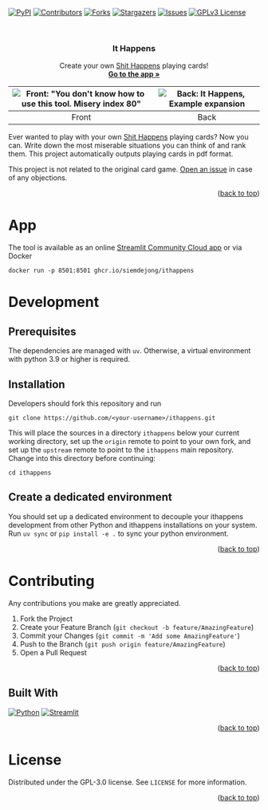 <a name="readme-top"></a>


<!-- PROJECT SHIELDS -->
<!--
*** I'm using markdown "reference style" links for readability.
*** Reference links are enclosed in brackets [ ] instead of parentheses ( ).
*** See the bottom of this document for the declaration of the reference variables
*** for contributors-url, forks-url, etc. This is an optional, concise syntax you may use.
*** https://www.markdownguide.org/basic-syntax/#reference-style-links
-->
[![PyPI][pypi-shield]][pypi-url]
[![Contributors][contributors-shield]][contributors-url]
[![Forks][forks-shield]][forks-url]
[![Stargazers][stars-shield]][stars-url]
[![Issues][issues-shield]][issues-url]
[![GPLv3 License][license-shield]][license-url]



<br />
<div align="center">

<h3 align="center">It Happens</h3>

  <p align="center">
    Create your own <a href="https://boardgamegeek.com/boardgame/196379/ithappens">Shit Happens</a> playing cards!
    <br />
    <a href="https://ithappens.streamlit.app/"><strong>Go to the app »</strong></a>
  </p>
</div>



![Front: "You don't know how to use this tool. Misery index 80"](https://raw.githubusercontent.com/siemdejong/ithappens/main/examples/example/outputs/front/80-you-dont-know-how-to-use-this-tool.png)  |  ![Back: It Happens, Example expansion](https://raw.githubusercontent.com/siemdejong/ithappens/main/examples/example/outputs/back/80-you-dont-know-how-to-use-this-tool.png)
:-------------------------:|:-------------------------:
Front             |  Back


Ever wanted to play with your own [Shit Happens](https://boardgamegeek.com/boardgame/196379/ithappens) playing cards?
Now you can.
Write down the most miserable situations you can think of and rank them.
This project automatically outputs playing cards in pdf format.

This project is not related to the original card game.
[Open an issue](https://github.com/siemdejong/ithappens/issues/new/choose) in case of any objections.

<p align="right">(<a href="#readme-top">back to top</a>)</p>


# App
The tool is available as an online [Streamlit Community Cloud app](https://ithappens.streamlit.app) or via Docker

```
docker run -p 8501:8501 ghcr.io/siemdejong/ithappens
```

# Development
## Prerequisites
The dependencies are managed with `uv`.
Otherwise, a virtual environment with python 3.9 or higher is required.

## Installation
Developers should fork this repository and run
```
git clone https://github.com/<your-username>/ithappens.git
```
This will place the sources in a directory `ithappens` below your current working directory, set up the `origin` remote to point to your own fork, and set up the `upstream` remote to point to the `ithappens` main repository.
Change into this directory before continuing:
```
cd ithappens
```

## Create a dedicated environment
You should set up a dedicated environment to decouple your ithappens development from other Python and ithappens installations on your system.
Run `uv sync` or `pip install -e .` to sync your python environment.

<p align="right">(<a href="#readme-top">back to top</a>)</p>


# Contributing

Any contributions you make are greatly appreciated.

1. Fork the Project
2. Create your Feature Branch (`git checkout -b feature/AmazingFeature`)
3. Commit your Changes (`git commit -m 'Add some AmazingFeature'`)
4. Push to the Branch (`git push origin feature/AmazingFeature`)
5. Open a Pull Request

<p align="right">(<a href="#readme-top">back to top</a>)</p>

## Built With

[![Python][Python]][Python-url]
[![Streamlit][Streamlit]][Streamlit-url]

<p align="right">(<a href="#readme-top">back to top</a>)</p>


# License

Distributed under the GPL-3.0 license. See `LICENSE` for more information.

<p align="right">(<a href="#readme-top">back to top</a>)</p>



<!-- MARKDOWN LINKS & IMAGES -->
<!-- https://www.markdownguide.org/basic-syntax/#reference-style-links -->
[pypi-shield]: https://img.shields.io/pypi/v/ithappens?color=blue&logoColor=yellow&style=for-the-badge
[pypi-url]: https://pypi.org/project/ithappens/
[contributors-shield]: https://img.shields.io/github/contributors/siemdejong/ithappens.svg?style=for-the-badge
[contributors-url]: https://github.com/siemdejong/ithappens/graphs/contributors
[forks-shield]: https://img.shields.io/github/forks/siemdejong/ithappens.svg?style=for-the-badge
[forks-url]: https://github.com/siemdejong/ithappens/network/members
[stars-shield]: https://img.shields.io/github/stars/siemdejong/ithappens.svg?style=for-the-badge
[stars-url]: https://github.com/siemdejong/ithappens/stargazers
[issues-shield]: https://img.shields.io/github/issues/siemdejong/ithappens.svg?style=for-the-badge
[issues-url]: https://github.com/siemdejong/ithappens/issues
[license-shield]: https://img.shields.io/github/license/siemdejong/ithappens.svg?style=for-the-badge
[license-url]: https://github.com/siemdejong/ithappens/blob/master/LICENSE
[linkedin-shield]: https://img.shields.io/badge/-LinkedIn-black.svg?style=for-the-badge&logo=linkedin&colorB=555
[linkedin-url]: https://linkedin.com/in/linkedin_username
[product-screenshot-front]: images\80-you-dont-know-how-to-use-this-tool-front.png
[product-screenshot-back]: images\80-you-dont-know-how-to-use-this-tool-back.png
[Python]: https://img.shields.io/badge/python-3776AB?style=for-the-badge&logo=python&logoColor=white
[Python-url]: https://python.org/
[Streamlit]: https://img.shields.io/badge/Streamlit-1E0A31?style=for-the-badge&logo=streamlit&logoColor=E81A1A
[Streamlit-url]: https://streamlit.io/
[React.js]: https://img.shields.io/badge/React-20232A?style=for-the-badge&logo=react&logoColor=61DAFB
[React-url]: https://reactjs.org/
[Vue.js]: https://img.shields.io/badge/Vue.js-35495E?style=for-the-badge&logo=vuedotjs&logoColor=4FC08D
[Vue-url]: https://vuejs.org/
[Angular.io]: https://img.shields.io/badge/Angular-DD0031?style=for-the-badge&logo=angular&logoColor=white
[Angular-url]: https://angular.io/
[Svelte.dev]: https://img.shields.io/badge/Svelte-4A4A55?style=for-the-badge&logo=svelte&logoColor=FF3E00
[Svelte-url]: https://svelte.dev/
[Laravel.com]: https://img.shields.io/badge/Laravel-FF2D20?style=for-the-badge&logo=laravel&logoColor=white
[Laravel-url]: https://laravel.com
[Bootstrap.com]: https://img.shields.io/badge/Bootstrap-563D7C?style=for-the-badge&logo=bootstrap&logoColor=white
[Bootstrap-url]: https://getbootstrap.com
[JQuery.com]: https://img.shields.io/badge/jQuery-0769AD?style=for-the-badge&logo=jquery&logoColor=white
[JQuery-url]: https://jquery.com 

